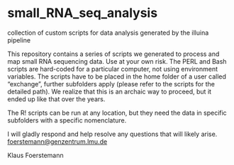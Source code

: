 # small_RNA_seq_analysis
collection of custom scripts for data analysis generated by the illuina pipeline

This repository contains a series of scripts we generated to process and map small RNA sequencing data. Use at your own risk.
The PERL and Bash scripts are hard-coded for a particular computer, not using environment variables. The scripts have to be placed in the home folder of a user called “exchange”, further subfolders apply (please refer to the scripts for the detailed path). We realize that this is an archaic way to proceed, but it ended up like that over the years.

The R! scripts can be run at any location, but they need the data in specific subfolders with a specific nomenclature.  

I will gladly respond and help resolve any questions that will likely arise. 
foerstemann@genzentrum.lmu.de

Klaus Foerstemann
